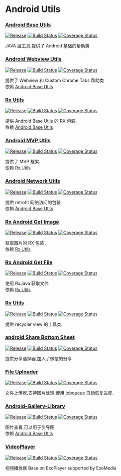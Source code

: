 # Android Utils

### [Android Base Utils](https://github.com/Qixingchen/Android-Base-Utils) 
[![Release](https://jitpack.io/v/Qixingchen/Android-Base-Utils.svg?style=flat-square)](https://jitpack.io/#Qixingchen/Android-Base-Utils)
[![Build Status](https://travis-ci.org/Qixingchen/Android-Base-Utils.svg?branch=master)](https://travis-ci.org/Qixingchen/Android-Base-Utils)
[![Coverage Status](https://coveralls.io/repos/github/Qixingchen/Android-Base-Utils/badge.svg)](https://coveralls.io/github/Qixingchen/Android-Base-Utils)

JAVA 层工具,提供了 Android 基础的帮助类

### [Android Webview Utils](https://github.com/Qixingchen/Webview-Utils)
[![Release](https://jitpack.io/v/Qixingchen/Webview-Utils.svg?style=flat-square)](https://jitpack.io/#Qixingchen/Webview-Utils)
[![Build Status](https://travis-ci.org/Qixingchen/Webview-Utils.svg?branch=master)](https://travis-ci.org/Qixingchen/Webview-Utils)
[![Coverage Status](https://coveralls.io/repos/github/Qixingchen/Webview-Utils/badge.svg)](https://coveralls.io/github/Qixingchen/Webview-Utils)

提供了 Webview 和 Custom Chrome Tabs 帮助类 </br>
依赖  [Android Base Utils](https://github.com/Qixingchen/Android-Base-Utils) 

### [Rx Utils](https://github.com/Qixingchen/Rx-Utils)
[![Release](https://jitpack.io/v/Qixingchen/Rx-Utils.svg?style=flat-square)](https://jitpack.io/#Qixingchen/Rx-Utils)
[![Build Status](https://travis-ci.org/Qixingchen/Rx-Utils.svg?branch=master)](https://travis-ci.org/Qixingchen/Rx-Utils)
[![Coverage Status](https://coveralls.io/repos/github/Qixingchen/Rx-Utils/badge.svg)](https://coveralls.io/github/Qixingchen/Rx-Utils)

提供 Android Base Utils 的 RX 包装. </br>
依赖  [Android Base Utils](https://github.com/Qixingchen/Android-Base-Utils) 

### [Android MVP Utils](https://github.com/Qixingchen/MVP-Utils)
[![Release](https://jitpack.io/v/Qixingchen/MVP-Utils.svg?style=flat-square)](https://jitpack.io/#Qixingchen/MVP-Utils)
[![Build Status](https://travis-ci.org/Qixingchen/MVP-Utils.svg?branch=master)](https://travis-ci.org/Qixingchen/MVP-Utils)
[![Coverage Status](https://coveralls.io/repos/github/Qixingchen/MVP-Utils/badge.svg)](https://coveralls.io/github/Qixingchen/MVP-Utils)

提供了 MVP 框架. </br>
依赖 [Rx Utils](https://github.com/Qixingchen/Rx-Utils)

### [Android Network Utils](https://github.com/Qixingchen/Android-Network-Utils)
[![Release](https://jitpack.io/v/Qixingchen/Android-Network-Utils.svg?style=flat-square)](https://jitpack.io/#Qixingchen/Android-Network-Utils)
[![Build Status](https://travis-ci.org/Qixingchen/Android-Network-Utils.svg?branch=master)](https://travis-ci.org/Qixingchen/Android-Network-Utils)
[![Coverage Status](https://coveralls.io/repos/github/Qixingchen/Android-Network-Utils/badge.svg)](https://coveralls.io/github/Qixingchen/Android-Network-Utils)

提供 retrofit 网络访问的包装</br>
依赖  [Android Base Utils](https://github.com/Qixingchen/Android-Base-Utils) 

### [Rx Android Get Image](https://github.com/Qixingchen/Rx-Get-image)
[![Release](https://jitpack.io/v/Qixingchen/Rx-Get-image.svg?style=flat-square)](https://jitpack.io/#Qixingchen/Rx-Get-image)
[![Build Status](https://travis-ci.org/Qixingchen/Rx-Get-image.svg?branch=master)](https://travis-ci.org/Qixingchen/Rx-Get-image)
[![Coverage Status](https://coveralls.io/repos/github/Qixingchen/Rx-Get-image/badge.svg)](https://coveralls.io/github/Qixingchen/Rx-Get-image)

获取图片的 RX 包装 . </br>
依赖 [Rx Utils](https://github.com/Qixingchen/Rx-Utils)

### [Rx Android Get File](https://github.com/Qixingchen/rx-android-file-picker)
[![Release](https://jitpack.io/v/Qixingchen/rx-android-file-picker.svg?style=flat-square)](https://jitpack.io/#Qixingchen/rx-android-file-picker)
[![Build Status](https://travis-ci.org/Qixingchen/rx-android-file-picker.svg?branch=master)](https://travis-ci.org/Qixingchen/rx-android-file-picker)
[![Coverage Status](https://coveralls.io/repos/github/Qixingchen/rx-android-file-picker/badge.svg)](https://coveralls.io/github/Qixingchen/rx-android-file-picker)

使用 RxJava 获取文件  
依赖 [Rx Utils](https://github.com/Qixingchen/Rx-Utils)

### [Rv Utils](https://github.com/Qixingchen/RV-Utils)
[![Release](https://jitpack.io/v/Qixingchen/RV-Utils.svg?style=flat-square)](https://jitpack.io/#Qixingchen/RV-Utils)
[![Build Status](https://travis-ci.org/Qixingchen/RV-Utils.svg?branch=master)](https://travis-ci.org/Qixingchen/RV-Utils)
[![Coverage Status](https://coveralls.io/repos/github/Qixingchen/RV-Utils/badge.svg)](https://coveralls.io/github/Qixingchen/RV-Utils)

提供 recycler view 的工具类. </br>

### [android Share Bottom Sheet](https://github.com/Qixingchen/androidShareBottomSheet)
[![Release](https://jitpack.io/v/Qixingchen/androidShareBottomSheet.svg?style=flat-square)](https://jitpack.io/#Qixingchen/androidShareBottomSheet)
[![Build Status](https://travis-ci.org/Qixingchen/androidShareBottomSheet.svg?branch=master)](https://travis-ci.org/Qixingchen/androidShareBottomSheet)
[![Coverage Status](https://coveralls.io/repos/github/Qixingchen/androidShareBottomSheet/badge.svg)](https://coveralls.io/github/Qixingchen/androidShareBottomSheet)

提供分享选择器,加入了微信的分享 </br>


### [File Uploader](https://github.com/Qixingchen/File-Uploader)

[![Release](https://jitpack.io/v/Qixingchen/File-Uploader.svg?style=flat-square)](https://jitpack.io/#Qixingchen/File-Uploader)
[![Build Status](https://travis-ci.org/Qixingchen/File-Uploader.svg?branch=master)](https://travis-ci.org/Qixingchen/File-Uploader)
[![Coverage Status](https://coveralls.io/repos/github/Qixingchen/File-Uploader/badge.svg)](https://coveralls.io/github/Qixingchen/File-Uploader)

文件上传器,支持图片处理.使用 jobqueue 自动恢复进度. </br>

### [Android-Gallery-Library](https://github.com/Qixingchen/Android-Gallery-Library)

[![Release](https://jitpack.io/v/Qixingchen/Android-Gallery-Library.svg?style=flat-square)](https://jitpack.io/#Qixingchen/Android-Gallery-Library)
[![Build Status](https://travis-ci.org/Qixingchen/Android-Gallery-Library.svg?branch=master)](https://travis-ci.org/Qixingchen/Android-Gallery-Library)
[![Coverage Status](https://coveralls.io/repos/github/Qixingchen/Android-Gallery-Library/badge.svg)](https://coveralls.io/github/Qixingchen/Android-Gallery-Library)

图片查看,可以用于引导图 </br>
依赖  [Android Base Utils](https://github.com/Qixingchen/Android-Base-Utils) 

### [VideoPlayer](https://github.com/Qixingchen/VideoPlayer)

[![Release](https://jitpack.io/v/Qixingchen/VideoPlayer.svg?style=flat-square)](https://jitpack.io/#Qixingchen/VideoPlayer)
[![Build Status](https://travis-ci.org/Qixingchen/VideoPlayer.svg?branch=master)](https://travis-ci.org/Qixingchen/VideoPlayer)
[![Coverage Status](https://coveralls.io/repos/github/Qixingchen/VideoPlayer/badge.svg)](https://coveralls.io/github/Qixingchen/VideoPlayer)

视频播放器 Base on ExoPlayer supported by ExoMedia
